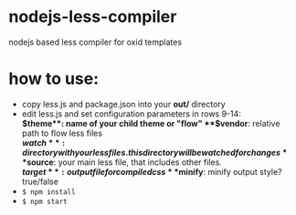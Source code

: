 # nodejs-less-compiler
nodejs based less compiler for oxid templates

# how to use:

* copy less.js and package.json into your **out/** directory
* edit less.js and set configuration parameters in rows 9-14:  
  **$theme**: name of your child theme or "flow"  
  **$vendor**: relative path to flow less files  
  **$watch**: directory with your less files. this directory will be watched for changes  
  **$source**: your main less file, that includes other files.  
  **$target**: output file for compiled css  
  **$minify**: minify output style? true/false  
* `$ npm install`
* `$ npm start`

